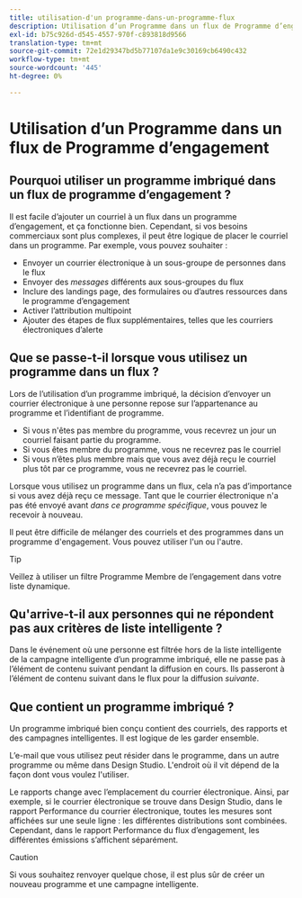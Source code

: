 ```yaml
---
title: utilisation-d'un programme-dans-un-programme-flux
description: Utilisation d’un Programme dans un flux de Programme d’engagement
exl-id: b75c926d-d545-4557-970f-c893818d9566
translation-type: tm+mt
source-git-commit: 72e1d29347bd5b77107da1e9c30169cb6490c432
workflow-type: tm+mt
source-wordcount: '445'
ht-degree: 0%

---
```


# Utilisation d’un Programme dans un flux de Programme d’engagement

## Pourquoi utiliser un programme imbriqué dans un flux de programme d’engagement ?

Il est facile d’ajouter un courriel à un flux dans un programme d’engagement, et ça fonctionne bien. Cependant, si vos besoins commerciaux sont plus complexes, il peut être logique de placer le courriel dans un programme. Par exemple, vous pouvez souhaiter :

* Envoyer un courrier électronique à un sous-groupe de personnes dans le flux
* Envoyer des _messages_ différents aux sous-groupes du flux
* Inclure des landings page, des formulaires ou d’autres ressources dans le programme d’engagement
* Activer l’attribution multipoint
* Ajouter des étapes de flux supplémentaires, telles que les courriers électroniques d’alerte

## Que se passe-t-il lorsque vous utilisez un programme dans un flux ?

Lors de l’utilisation d’un programme imbriqué, la décision d’envoyer un courrier électronique à une personne repose sur l’appartenance au programme et l’identifiant de programme.

* Si vous n&#39;êtes pas membre du programme, vous recevrez un jour un courriel faisant partie du programme.
* Si vous êtes membre du programme, vous ne recevrez pas le courriel
* Si vous n’êtes plus membre mais que vous avez déjà reçu le courriel plus tôt par ce programme, vous ne recevrez pas le courriel.

Lorsque vous utilisez un programme dans un flux, cela n’a pas d’importance si vous avez déjà reçu ce message. Tant que le courrier électronique n&#39;a pas été envoyé avant _dans ce programme spécifique_, vous pouvez le recevoir à nouveau.

Il peut être difficile de mélanger des courriels et des programmes dans un programme d&#39;engagement. Vous pouvez utiliser l&#39;un ou l&#39;autre.

>[!TIP]
>
>Veillez à utiliser un filtre Programme Membre de l’engagement dans votre liste dynamique.

## Qu&#39;arrive-t-il aux personnes qui ne répondent pas aux critères de liste intelligente ?

Dans le événement où une personne est filtrée hors de la liste intelligente de la campagne intelligente d’un programme imbriqué, elle ne passe pas à l’élément de contenu suivant pendant la diffusion en cours. Ils passeront à l’élément de contenu suivant dans le flux pour la diffusion _suivante_.

## Que contient un programme imbriqué ?

Un programme imbriqué bien conçu contient des courriels, des rapports et des campagnes intelligentes. Il est logique de les garder ensemble.

L’e-mail que vous utilisez peut résider dans le programme, dans un autre programme ou même dans Design Studio. L&#39;endroit où il vit dépend de la façon dont vous voulez l&#39;utiliser.

Le rapports change avec l’emplacement du courrier électronique. Ainsi, par exemple, si le courrier électronique se trouve dans Design Studio, dans le rapport Performance du courrier électronique, toutes les mesures sont affichées sur une seule ligne : les différentes distributions sont combinées. Cependant, dans le rapport Performance du flux d’engagement, les différentes émissions s’affichent séparément.

>[!CAUTION]
>
>Si vous souhaitez renvoyer quelque chose, il est plus sûr de créer un nouveau programme et une campagne intelligente.

